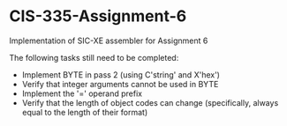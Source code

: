 # CIS-335-Assignment-6
Implementation of SIC-XE assembler for Assignment 6

The following tasks still need to be completed:
 - Implement BYTE in pass 2 (using C'string' and X'hex')
 - Verify that integer arguments cannot be used in BYTE
 - Implement the '=' operand prefix
 - Verify that the length of object codes can change (specifically, always equal to the length of their format)
